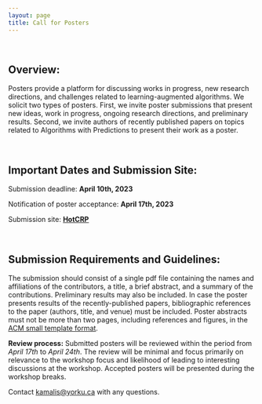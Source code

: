 ```yaml
---
layout: page
title: Call for Posters
---
```


<br>

##  Overview:

  

Posters provide a platform for discussing works in progress, new research directions, and challenges related to learning-augmented algorithms. We solicit two types of posters. First, we invite poster submissions that present new ideas, work in progress, ongoing research directions, and preliminary results. Second, we invite authors of recently published papers on topics related to Algorithms with Predictions to present their work as a poster.

  
<br>
  

##  Important Dates and Submission Site:

  

Submission deadline: **April 10th, 2023**

  

Notification of poster acceptance: **April 17th, 2023**

  

Submission site: **[HotCRP](learning-augmented-algorithms.github.io)**

  
<br>
  

##  Submission Requirements and Guidelines:

  

The submission should consist of a single pdf file containing the names and affiliations of the contributors, a title, a brief abstract, and a summary of the contributions. Preliminary results may also be included. In case the poster presents results of the recently-published papers, bibliographic references to the paper (authors, title, and venue) must be included. Poster abstracts must not be more than two pages, including references and figures, in the [ACM small template format](https://www.acm.org/publications/proceedings-template).

  

  

**Review process:** Submitted posters will be reviewed within the period from *April 17th* to *April 24th*. The review will be minimal and focus primarily on relevance to the workshop focus and likelihood of leading to interesting discussions at the workshop. Accepted posters will be presented during the workshop breaks.

  

  

Contact [kamalis@yorku.ca](mailto:kamalis@yorku.ca) with any questions.